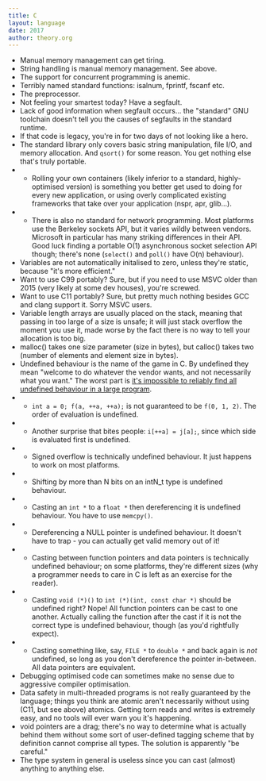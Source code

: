 ```yaml
---
title: C
layout: language
date: 2017
author: theory.org
---
```


* Manual memory management can get tiring.
* String handling is manual memory management. See above.
* The support for concurrent programming is anemic.
* Terribly named standard functions: isalnum, fprintf, fscanf etc.
* The preprocessor.
* Not feeling your smartest today? Have a segfault.
* Lack of good information when segfault occurs... the "standard" GNU toolchain doesn't tell you the causes of segfaults in the standard runtime.
* If that code is legacy, you're in for two days of not looking like a hero.
* The standard library only covers basic string manipulation, file I/O, and memory allocation. And `qsort()` for some reason. You get nothing else that's truly portable.
* * Rolling your own containers (likely inferior to a standard, highly-optimised version) is something you better get used to doing for every new application, or using overly complicated existing frameworks that take over your application (nspr, apr, glib...).
* * There is also no standard for network programming. Most platforms use the Berkeley sockets API, but it varies wildly between vendors. Microsoft in particular has many striking differences in their API. Good luck finding a portable O(1) asynchronous socket selection API though; there's none (`select()` and `poll()` have O(n) behaviour).
* Variables are not automatically initalised to zero, unless they're static, because "it's more efficient."
* Want to use C99 portably? Sure, but if you need to use MSVC older than 2015 (very likely at some dev houses), you're screwed.
* Want to use C11 portably? Sure, but pretty much nothing besides GCC and clang support it. Sorry MSVC users.
* Variable length arrays are usually placed on the stack, meaning that passing in too large of a size is unsafe;
it will just stack overflow the moment you use it, made worse by the fact there is no way to tell your allocation is too big.
* malloc() takes one size parameter (size in bytes), but calloc() takes two (number of elements and element size in bytes).
* Undefined behaviour is the name of the game in C.
By undefined they mean "welcome to do whatever the vendor wants, and not necessarily what you want."
The worst part is [it's impossible to reliably find all undefined behaviour in a large program](http://blog.llvm.org/2011/05/what-every-c-programmer-should-know_14.html).
* * `int a = 0; f(a, ++a, ++a);` is not guaranteed to be `f(0, 1, 2)`. The order of evaluation is undefined.
* * Another surprise that bites people: `i[++a] = j[a];`, since which side is evaluated first is undefined.
* * Signed overflow is technically undefined behaviour. It just happens to work on most platforms.
* * Shifting by more than N bits on an intN_t type is undefined behaviour.
* * Casting an `int *` to a `float *` then dereferencing it is undefined behaviour. You have to use `memcpy()`.
* * Dereferencing a NULL pointer is undefined behaviour. It doesn't have to trap - you can actually get valid memory out of it!
* * Casting between function pointers and data pointers is technically undefined behaviour; on some platforms, they're different sizes (why a programmer needs to care in C is left as an exercise for the reader).
* * Casting `void (*)()` to `int (*)(int, const char *)` should be undefined right? Nope! All function pointers can be cast to one another. Actually calling the function after the cast if it is not the correct type is undefined behaviour, though (as you'd rightfully expect).
* * Casting something like, say, `FILE *` to `double *` and back again is _not_ undefined, so long as you don't dereference the pointer in-between. All data pointers are equivalent.
* Debugging optimised code can sometimes make no sense due to aggressive compiler optimisation.
* Data safety in multi-threaded programs is not really guaranteed by the language; things you think are atomic aren't necessarily without using (C11, but see above) atomics. Getting torn reads and writes is extremely easy, and no tools will ever warn you it's happening.
* void pointers are a drag; there's no way to determine what is actually behind them without some sort of user-defined tagging scheme that by definition cannot comprise all types. The solution is apparently "be careful."
* The type system in general is useless since you can cast (almost) anything to anything else.

